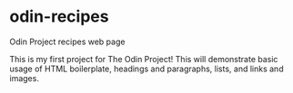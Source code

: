 # odin-recipes
Odin Project recipes web page

This is my first project for The Odin Project! This will demonstrate basic
usage of HTML boilerplate, headings and paragraphs, lists, and links and 
images.
